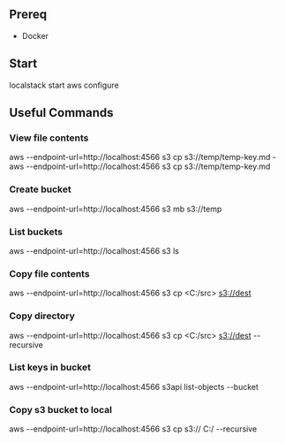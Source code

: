 ## Prereq
* Docker

## Start
localstack start
aws configure

## Useful Commands
### View file contents
aws --endpoint-url=http://localhost:4566 s3 cp s3://temp/temp-key.md -
aws --endpoint-url=http://localhost:4566 s3 cp s3://temp/temp-key.md <path>
### Create bucket
aws --endpoint-url=http://localhost:4566 s3 mb s3://temp
### List buckets
aws --endpoint-url=http://localhost:4566 s3 ls
### Copy file contents
aws --endpoint-url=http://localhost:4566 s3 cp <C:/src> <s3://dest>
### Copy directory
aws --endpoint-url=http://localhost:4566 s3 cp <C:/src> <s3://dest> --recursive
### List keys in bucket
aws --endpoint-url=http://localhost:4566 s3api list-objects --bucket <bucket-name>
### Copy s3 bucket to local
aws --endpoint-url=http://localhost:4566 s3 cp s3://<bucket> C:/<dest> --recursive
